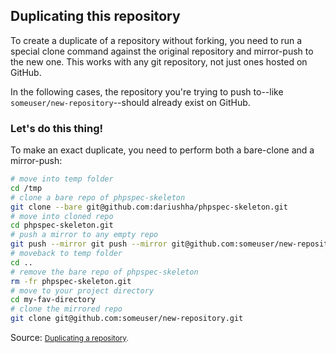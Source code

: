 Duplicating this repository  
---
  <div class="article-body content-body wikistyle markdown-format">
      <div class="intro">

<p>To create a duplicate of a repository without forking, you need to run a special clone command against the original repository and mirror-push to the new one.  This works with any git repository, not just ones hosted on GitHub.</p>

</div>

<p>In the following cases, the repository you're trying to push to--like <code>someuser/new-repository</code>--should already exist on GitHub.

<h3>
<a name="lets-do-this-thing" class="anchor" href="#lets-do-this-thing"><span class="mini-icon mini-icon-link"></span></a>Let's do this thing!</h3>

<p>To make an exact duplicate, you need to perform both a bare-clone and a mirror-push:</p>

```bash
# move into temp folder
cd /tmp
# clone a bare repo of phpspec-skeleton
git clone --bare git@github.com:dariushha/phpspec-skeleton.git
# move into cloned repo
cd phpspec-skeleton.git
# push a mirror to any empty repo 
git push --mirror git push --mirror git@github.com:someuser/new-repository.git
# moveback to temp folder
cd ..
# remove the bare repo of phpspec-skeleton
rm -fr phpspec-skeleton.git
# move to your project directory
cd my-fav-directory
# clone the mirrored repo
git clone git@github.com:someuser/new-repository.git
````

Source: <small>[Duplicating a repository](https://help.github.com/articles/duplicating-a-repository).</small>
